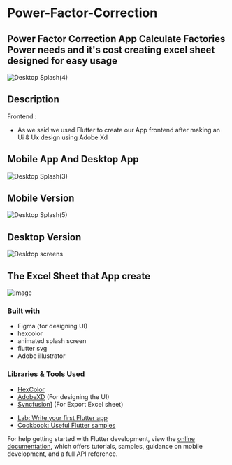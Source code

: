 # Power-Factor-Correction
## Power Factor Correction App Calculate Factories Power needs and it's cost creating excel sheet designed for easy usage 
![Desktop Splash(4)](https://github.com/user-attachments/assets/2b887e21-5aaf-4619-8050-1dac466827f5)

## Description

Frontend :
- As we said we used Flutter to create our App frontend after making an Ui & Ux design using Adobe Xd

## Mobile App And Desktop App
![Desktop Splash(3)](https://github.com/user-attachments/assets/777366a8-97fb-4fce-b5d2-6546aee90469)

## Mobile Version
![Desktop Splash(5)](https://github.com/user-attachments/assets/813cd98b-b184-4554-afd8-5b863aab2bcf)

## Desktop Version
![Desktop screens](https://github.com/user-attachments/assets/8e083a74-5fe6-4b1b-96b8-f21a7f996ef5)

## The Excel Sheet that App create
![image](https://github.com/user-attachments/assets/d683521e-2ef3-43a1-b591-f30034dd0c71)

### Built with

- Figma (for designing UI)
- hexcolor
- animated splash screen
- flutter svg
- Adobe illustrator

### Libraries & Tools Used

* [HexColor](https://github.com/ggichure/hexcolor)
* [AdobeXD](https://helpx.adobe.com/support/xd.html) (For designing the UI)
* [Syncfusion]([https://www.syncfusion.com/blogs/post/easily-export-datagrid-to-excel-and-pdf-in-flutter)] (For Export Excel sheet)
 

- [Lab: Write your first Flutter app](https://docs.flutter.dev/get-started/codelab)
- [Cookbook: Useful Flutter samples](https://docs.flutter.dev/cookbook)

For help getting started with Flutter development, view the
[online documentation](https://docs.flutter.dev/), which offers tutorials,
samples, guidance on mobile development, and a full API reference.
